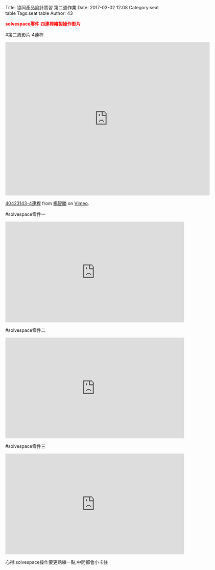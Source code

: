 Title: 協同產品設計實習 第二週作業
Date: 2017-03-02 12:08
Category:seat table
Tags:seat table
Author: 43

<b><font color="red"> solvespace零件 四連桿繪製操作影片</font></b>

<!-- PELICAN_END_SUMMARY -->

#第二周影片  4連桿
<iframe src="https://player.vimeo.com/video/207650695" width="640" height="480" frameborder="0" webkitallowfullscreen mozallowfullscreen allowfullscreen></iframe> <p><a href="https://vimeo.com/207650695">40423143-4連桿</a> from <a href="https://vimeo.com/user44207171">楊智勝</a> on <a href="https://vimeo.com">Vimeo</a>.</p>

#solvespace零件一
<iframe width="560" height="315" src="https://www.youtube.com/embed/Hf0Zo4Ql870" frameborder="0" allowfullscreen></iframe>

#solvespace零件二
<iframe width="560" height="315" src="https://www.youtube.com/embed/ptTiyfvMJmQ" frameborder="0" allowfullscreen></iframe>

#solvespace零件三
<iframe width="560" height="315" src="https://www.youtube.com/embed/DW_GxElaivM" frameborder="0" allowfullscreen></iframe>

心得:solvespace操作要更熟練一點,中間都會小卡住
